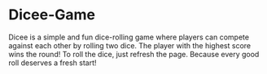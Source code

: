 # Dicee-Game
Dicee is a simple and fun dice-rolling game where players can compete against each other by rolling two dice. The player with the highest score wins the round! To roll the dice, just refresh the page. Because every good roll deserves a fresh start!
